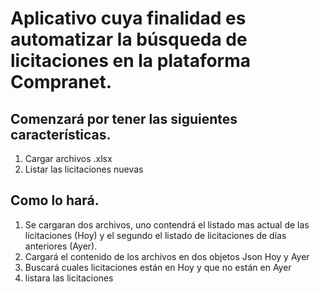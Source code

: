 # Aplicativo cuya finalidad es automatizar la búsqueda de licitaciones en la plataforma Compranet.
## Comenzará por tener las siguientes características.
 1. Cargar archivos .xlsx
 2. Listar las licitaciones nuevas 

 ## Como lo hará.
 1. Se cargaran dos archivos, uno contendrá el listado mas actual de las licitaciones (Hoy) y el segundo el listado de licitaciones de días anteriores (Ayer).
 2. Cargará el contenido de los archivos en dos objetos Json Hoy y Ayer
 3. Buscará cuales licitaciones están en Hoy y que no están en Ayer
 4. listara las licitaciones
